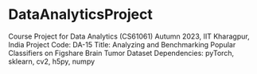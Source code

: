 # DataAnalyticsProject
Course Project for Data Analytics (CS61061) Autumn 2023, IIT Kharagpur, India
Project Code: DA-15
Title: Analyzing and Benchmarking Popular Classifiers on Figshare Brain Tumor Dataset
Dependencies: pyTorch, sklearn, cv2, h5py, numpy
